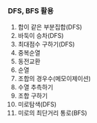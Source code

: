 ### DFS, BFS 활용
1. 합이 같은 부분집합(DFS)
2. 바둑이 승차(DFS)
3. 최대점수 구하기(DFS)
4. 중복순열
5. 동전교환
6. 순열
7. 조합의 경우수(메모이제이션)
8. 수열 추측하기
9. 조합 구하기
10. 미로탐색(DFS)
11. 미로의 최단거리 통로(BFS)
